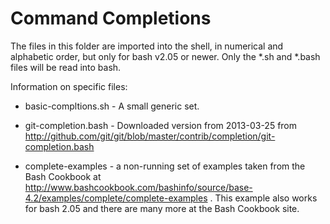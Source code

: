 # Command Completions

The files in this folder are imported into the shell, in numerical and
alphabetic order, but only for bash v2.05 or newer.   Only the \*.sh and
\*.bash files will be read into bash.

Information on specific files:

* basic-compltions.sh - A small generic set.

* git-completion.bash - Downloaded version from 2013-03-25 from http://github.com/git/git/blob/master/contrib/completion/git-completion.bash 

* complete-examples - a non-running set of examples taken from
	the Bash Cookbook at
	http://www.bashcookbook.com/bashinfo/source/base-4.2/examples/complete/complete-examples
	.  This example also works for bash 2.05 and there are
	many more at the Bash Cookbook site.


